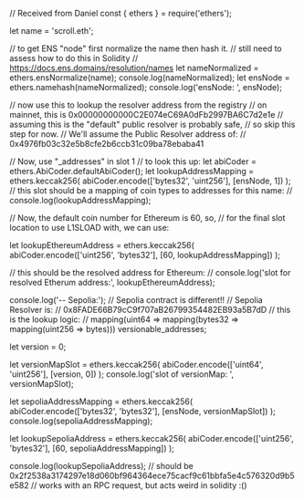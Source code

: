 // Received from Daniel
const { ethers } = require('ethers');

let name = 'scroll.eth';

// to get ENS "node" first normalize the name then hash it.
// still need to assess how to do this in Solidity
// https://docs.ens.domains/resolution/names
let nameNormalized = ethers.ensNormalize(name);
console.log(nameNormalized);
let ensNode = ethers.namehash(nameNormalized);
console.log('ensNode: ', ensNode);

// now use this to lookup the resolver address from the registry
// on mainnet, this is 0x00000000000C2E074eC69A0dFb2997BA6C7d2e1e
// assuming this is the "default" public resolver is probably safe,
// so skip this step for now.
// We'll assume the Public Resolver address of:
// 0x4976fb03c32e5b8cfe2b6ccb31c09ba78ebaba41

// Now, use "_addresses" in slot 1
// to look this up:
let abiCoder = ethers.AbiCoder.defaultAbiCoder();
let lookupAddressMapping = ethers.keccak256(
  abiCoder.encode(['bytes32', 'uint256'], [ensNode, 1])
);
// this slot should be a mapping of coin types to addresses for this name:
// console.log(lookupAddressMapping);

// Now, the default coin number for Ethereum is 60, so,
// for the final slot location to use L1SLOAD with, we can use:

let lookupEthereumAddress = ethers.keccak256(
  abiCoder.encode(['uint256', 'bytes32'], [60, lookupAddressMapping])
);

// this should be the resolved address for Ethereum:
// console.log('slot for resolved Etherum address:', lookupEthereumAddress);

console.log('-- Sepolia:');
// Sepolia contract is different!!
// Sepolia Resolver is:
// 0x8FADE66B79cC9f707aB26799354482EB93a5B7dD
// this is the lookup logic:
// mapping(uint64 => mapping(bytes32 => mapping(uint256 => bytes))) versionable_addresses;

let version = 0;

let versionMapSlot = ethers.keccak256(
  abiCoder.encode(['uint64', 'uint256'], [version, 0])
);
console.log('slot of versionMap: ', versionMapSlot);

let sepoliaAddressMapping = ethers.keccak256(
  abiCoder.encode(['bytes32', 'bytes32'], [ensNode, versionMapSlot])
);
console.log(sepoliaAddressMapping);

let lookupSepoliaAddress = ethers.keccak256(
  abiCoder.encode(['uint256', 'bytes32'], [60, sepoliaAddressMapping])
);

console.log(lookupSepoliaAddress);
// should be 0x2f2538a3174297e18d060bf964364ece75cacf9c61bbfa5e4c576320d9b5e582
// works with an RPC request, but acts weird in solidity :()
